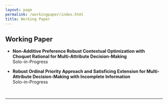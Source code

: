 ```yaml
---
layout: page
permalink: /workingpaper/index.html
title: Working Paper
---
```


## Working Paper

<!-- - **A Meta-Network-Based Framework for Identifying Heterogeneous Collaboration across Emergency Organizations within Emergency Response Plans** <br>with Cheng Jiang and Xueyan Shao <br>Pending Submission -->

<!-- - **Optimizing Port Logistics Data Governance Capacity through a Governance Mechanism Perspective: a Collaboration-Based Meta-Network Modeling Approach** <br>with Endong Wang <br>Pending Submission -->

- **Non-Additive Preference Robust Contextual Optimization with Choquet Rational for Multi-Attribute Decision-Making** <br> Solo-in-Progress

- **Robust Ordinal Priority Approach and Satisficing Extension for Multi-Attribute Decision-Making with Incomplete Information** <br> Solo-in-Progress

  <br>

---
